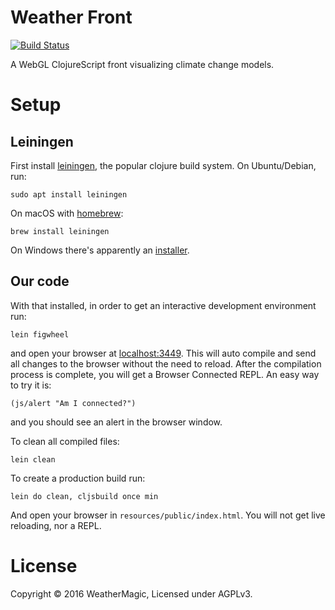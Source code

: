 # Weather Front

[![Build Status](https://travis-ci.org/WeatherMagic/weather-front.svg?branch=travis)](https://travis-ci.org/WeatherMagic/weather-front)

A WebGL ClojureScript front visualizing climate change models.


# Setup

## Leiningen

First install [leiningen](http://leiningen.org/), the popular clojure
build system. On Ubuntu/Debian, run:

    sudo apt install leiningen

On macOS with [homebrew](http://brew.sh/):

    brew install leiningen

On Windows there's apparently an [installer](http://leiningen-win-installer.djpowell.net/).


## Our code

With that installed, in order to get an interactive development
environment run:

    lein figwheel

and open your browser at [localhost:3449](http://localhost:3449/).
This will auto compile and send all changes to the browser without the
need to reload. After the compilation process is complete, you will
get a Browser Connected REPL. An easy way to try it is:

    (js/alert "Am I connected?")

and you should see an alert in the browser window.

To clean all compiled files:

    lein clean

To create a production build run:

    lein do clean, cljsbuild once min

And open your browser in `resources/public/index.html`. You will not
get live reloading, nor a REPL.

# License

Copyright © 2016 WeatherMagic, Licensed under AGPLv3.
